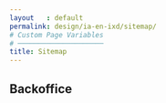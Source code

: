 ```yaml
---
layout   : default
permalink: design/ia-en-ixd/sitemap/
# Custom Page Variables
# ─────────────────────
title: Sitemap
---
```


Backoffice
----------